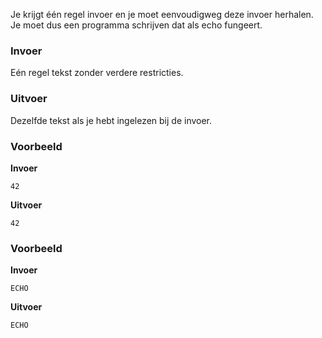 Je krijgt één regel invoer en je moet eenvoudigweg deze invoer herhalen. Je moet dus een programma schrijven dat als echo fungeert.

### Invoer

Eén regel tekst zonder verdere restricties.

### Uitvoer

Dezelfde tekst als je hebt ingelezen bij de invoer.

### Voorbeeld

**Invoer**

    42

**Uitvoer**

    42

### Voorbeeld

**Invoer**

    ECHO

**Uitvoer**

    ECHO
